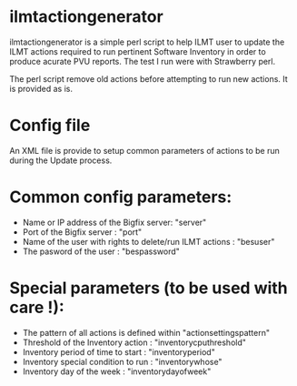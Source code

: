 # ilmtactiongenerator
ilmtactiongenerator is a simple perl script to help ILMT user to update the ILMT actions required to run pertinent Software Inventory in order to produce acurate PVU reports. The test I run were with Strawberry perl.

The perl script remove old actions before attempting to run new actions.
It is provided as is.
# Config file
An XML file is provide to setup common parameters of actions to be run during the Update process.
# Common config parameters:
 - Name or IP address of the Bigfix server: "server"
 - Port of the Bigfix server : "port"
 - Name of the user with rights to delete/run ILMT actions : "besuser"
 - The pasword of the user : "bespassword"

# Special parameters (to be used with care !):
 - The pattern of all actions is defined within "actionsettingspattern"
 - Threshold of the Inventory action : "inventorycputhreshold"
 - Inventory period of time to start : "inventoryperiod"
 - Inventory special condition to run : "inventorywhose"
 - Inventory day of the week : "inventorydayofweek"
